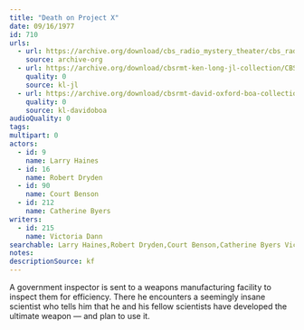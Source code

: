 ```yaml
---
title: "Death on Project X"
date: 09/16/1977
id: 710
urls: 
  - url: https://archive.org/download/cbs_radio_mystery_theater/cbs_radio_mystery_theater-0701-0750.zip/cbs_radio_mystery_theater-0701-0750%2Fcbsrmt_0710_death_on_project_x.mp3
    source: archive-org
  - url: https://archive.org/download/cbsrmt-ken-long-jl-collection/CBSRMT - 770916 0710 Death On Project X_jl.mp3
    quality: 0
    source: kl-jl
  - url: https://archive.org/download/cbsrmt-david-oxford-boa-collection/CBSRMT-770916-0710-Death-on-Project-X-(128-48)_WBBM-JE-{BoA}.mp3
    quality: 0
    source: kl-davidoboa
audioQuality: 0
tags: 
multipart: 0
actors:  
  - id: 9
    name: Larry Haines  
  - id: 16
    name: Robert Dryden  
  - id: 90
    name: Court Benson  
  - id: 212
    name: Catherine Byers
writers:  
  - id: 215
    name: Victoria Dann
searchable: Larry Haines,Robert Dryden,Court Benson,Catherine Byers Victoria Dann
notes: 
descriptionSource: kf
---
```

A government inspector is sent to a weapons manufacturing facility to inspect them for efficiency. There he encounters a seemingly insane scientist who tells him that he and his fellow scientists have developed the ultimate weapon — and plan to use it.